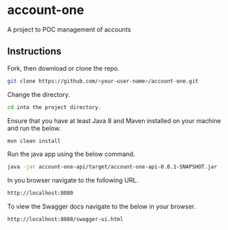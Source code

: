 # account-one
A project to POC management of accounts

## Instructions

Fork, then download or clone the repo.
```bash
git clone https://github.com/<your-user-name>/account-one.git
```

Change the directory.
```bash
cd into the project directory.
```

Ensure that you have at least Java 8 and Maven installed on your machine and run the below.
```bash
mvn clean install
```

Run the java app using the below command.
```bash
java -jar account-one-api/target/account-one-api-0.0.1-SNAPSHOT.jar
```

In you browser navigate to the following URL.
```bash
http://localhost:8080
```

To view the Swagger docs navigate to the below in your browser.
```bash
http://localhost:8080/swagger-ui.html
```
